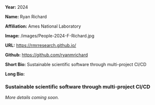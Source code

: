 **Year:** 2024

**Name:** Ryan Richard

**Affiliation:** Ames National Laboratory

**Image:** /images/People-2024-F-Richard.jpg

**URL:** https://rmrresearch.github.io/

**Github:** https://github.com/ryanmrichard

**Short Bio:** Sustainable scientific software through multi-project CI/CD

**Long Bio:**

### Sustainable scientific software through multi-project CI/CD

*More details coming soon.*
